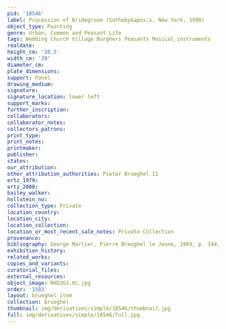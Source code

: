 ```yaml
---
pid: '18546'
label: Procession of Bridegroom (Sotheby&apos;s, New York, 1990)
object_type: Painting
genre: Urban, Common and Peasant Life
tags: Wedding Church Village Burghers Peasants Musical_instruments
realdate: 
height_cm: '28.5'
width_cm: '39'
diameter_cm: 
plate_dimensions: 
support: Panel
drawing_medium: 
signature: 
signature_location: lower left
support_marks: 
further_inscription: 
collaborators: 
collaborator_notes: 
collectors_patrons: 
print_type: 
print_notes: 
printmaker: 
publisher: 
states: 
our_attribution: 
other_attribution_authorities: Pieter Brueghel II
ertz_1979: 
ertz_2008: 
bailey_walker: 
hollstein_no: 
collection_type: Private
location_country: 
location_city: 
location_collection: 
location_or_most_recent_sale_notes: Private Collection
provenance: 
bibliography: George Marlier, Pierre Breughel le Jeune, 1969, p. 344.
exhibition_history: 
related_works: 
copies_and_variants: 
curatorial_files: 
external_resources: 
object_image: RKD263.0c.jpg
order: '1583'
layout: brueghel_item
collection: brueghel
thumbnail: img/derivatives/simple/18546/thumbnail.jpg
full: img/derivatives/simple/18546/full.jpg
---
```

